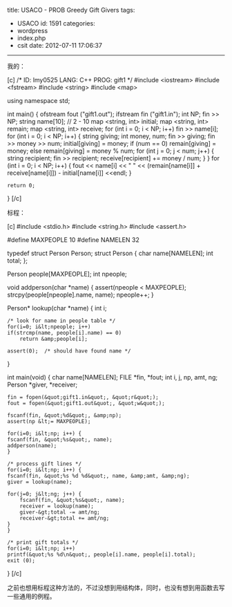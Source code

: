 title: USACO - PROB Greedy Gift Givers
tags:
  - USACO
id: 1591
categories:
  - wordpress
  - index.php
  - csit
date: 2012-07-11 17:06:37
---

我的：<!--more-->

[c]
/*
ID: lmy0525
LANG: C++
PROG: gift1
*/
#include &lt;iostream&gt;
#include &lt;fstream&gt;
#include &lt;string&gt;
#include &lt;map&gt;

using namespace std;

int main()
{
    ofstream fout (&quot;gift1.out&quot;);
    ifstream fin (&quot;gift1.in&quot;);
    int NP;
    fin &gt;&gt; NP;
    string name[10]; // 2 - 10
    map &lt;string, int&gt; initial;
    map &lt;string, int&gt; remain;
    map &lt;string, int&gt; receive;
    for (int i = 0; i &lt; NP; i++)
        fin &gt;&gt; name[i];
    for (int i = 0; i &lt; NP; i++)
    {
        string giving;
        int money, num;
        fin &gt;&gt; giving;
        fin &gt;&gt; money &gt;&gt; num;
        initial[giving] = money;
        if (num == 0)
            remain[giving] = money;
        else
            remain[giving] = money % num;
        for (int j = 0; j &lt; num; j++)
        {
            string recipient;
            fin &gt;&gt; recipient;
            receive[recipient] += money / num;
        }
    }
    for (int i = 0; i &lt; NP; i++)
    {
        fout &lt;&lt; name[i] &lt;&lt; &quot; &quot; &lt;&lt; (remain[name[i]] + receive[name[i]]) - initial[name[i]] &lt;&lt;endl;
    }

    return 0;
}
[/c]

标程：

[c]
#include &lt;stdio.h&gt;
#include &lt;string.h&gt;
#include &lt;assert.h&gt;

#define MAXPEOPLE 10
#define NAMELEN	32

typedef struct Person Person;
struct Person {
    char name[NAMELEN];
    int total;
};

Person people[MAXPEOPLE];
int npeople;

void
addperson(char *name)
{
    assert(npeople &lt; MAXPEOPLE);
	strcpy(people[npeople].name, name);
    npeople++;
}

Person*
lookup(char *name)
{
    int i;

    /* look for name in people table */
    for(i=0; i&lt;npeople; i++)
	if(strcmp(name, people[i].name) == 0)
	    return &amp;people[i];

    assert(0);	/* should have found name */
}

int
main(void)
{
    char name[NAMELEN];
    FILE *fin, *fout;
    int i, j, np, amt, ng;
    Person *giver, *receiver;

    fin = fopen(&quot;gift1.in&quot;, &quot;r&quot;);
    fout = fopen(&quot;gift1.out&quot;, &quot;w&quot;);

    fscanf(fin, &quot;%d&quot;, &amp;np);
    assert(np &lt;= MAXPEOPLE);

    for(i=0; i&lt;np; i++) {
	fscanf(fin, &quot;%s&quot;, name);
	addperson(name);
    }

    /* process gift lines */
    for(i=0; i&lt;np; i++) {
	fscanf(fin, &quot;%s %d %d&quot;, name, &amp;amt, &amp;ng);
	giver = lookup(name);

	for(j=0; j&lt;ng; j++) {
	    fscanf(fin, &quot;%s&quot;, name);
	    receiver = lookup(name);
	    giver-&gt;total -= amt/ng;
	    receiver-&gt;total += amt/ng;
	}
    }

    /* print gift totals */
    for(i=0; i&lt;np; i++)
	printf(&quot;%s %d\n&quot;, people[i].name, people[i].total);
    exit (0);
}
[/c]

之前也想用标程这种方法的，不过没想到用结构体，同时，也没有想到用函数去写一些通用的例程。